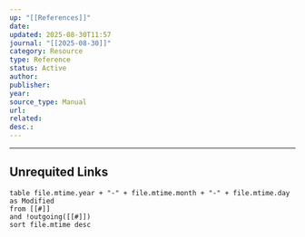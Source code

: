 ```yaml
---
up: "[[References]]"
date:
updated: 2025-08-30T11:57
journal: "[[2025-08-30]]"
category: Resource
type: Reference
status: Active
author:
publisher:
year:
source_type: Manual
url:
related:
desc.:
---
```

















-----
## Unrequited Links
```dataview
table file.mtime.year + "-" + file.mtime.month + "-" + file.mtime.day as Modified
from [[#]]
and !outgoing([[#]])
sort file.mtime desc
```
